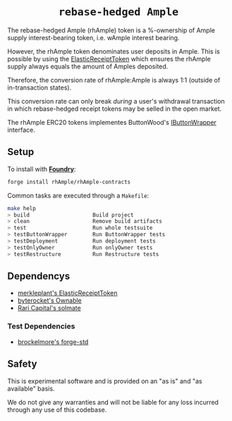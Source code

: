 <h1 align=center><code>
rebase-hedged Ample
</code></h1>

The rebase-hedged Ample (rhAmple) token is a %-ownership of Ample supply
interest-bearing token, i.e. wAmple interest bearing.

However, the rhAmple token denominates user deposits in Ample.
This is possible by using the [ElasticReceiptToken](https://github.com/pmerkleplant/elastic-receipt-token) which ensures the rhAmple
supply always equals the amount of Amples deposited.

Therefore, the conversion rate of rhAmple:Ample is always 1:1 (outside of
in-transaction states).

This conversion rate can only break _during_ a user's withdrawal transaction
in which rebase-hedged receipt tokens may be selled in the open market.

The rhAmple ERC20 tokens implementes ButtonWood's [IButtonWrapper](https://github.com/buttonwood-protocol/button-wrappers/blob/main/contracts/interfaces/IButtonWrapper.sol) interface.


## Setup

To install with [**Foundry**](https://github.com/gakonst/foundry):
```sh
forge install rhAmple/rhAmple-contracts
```

Common tasks are executed through a `Makefile`:
```sh
make help
> build                    Build project
> clean                    Remove build artifacts
> test                     Run whole testsuite
> testButtonWrapper        Run ButtonWrapper tests
> testDeployment           Run deployment tests
> testOnlyOwner            Run onlyOwner tests
> testRestructure          Run Restructure tests
```


## Dependencys

- [merkleplant's ElasticReceiptToken](https://github.com/rhAmple/elastic-receipt-token)
- [byterocket's Ownable](https://github.com/byterocket/ownable)
- [Rari Capital's solmate](https://github.com/rari-capital/solmate)

### Test Dependencies

- [brockelmore's forge-std](https://github.com/brockelmore/forge-std)


## Safety

This is experimental software and is provided on an "as is" and
"as available" basis.

We do not give any warranties and will not be liable for any loss incurred
through any use of this codebase.
